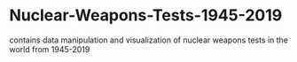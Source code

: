 # Nuclear-Weapons-Tests-1945-2019
contains data manipulation and visualization of nuclear weapons tests in the world from 1945-2019

